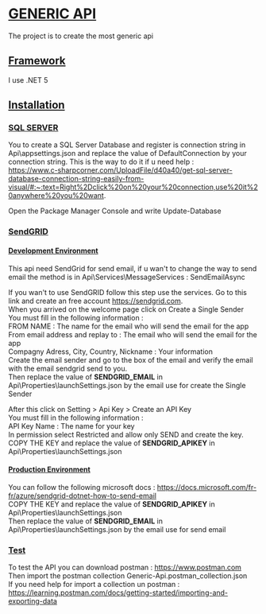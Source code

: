 # <u> GENERIC API </u>
The project is to create the most generic api

## <u> Framework </u>
I use .NET 5

## <u> Installation </u>

### <u> SQL SERVER </u>
You to create a SQL Server Database and register is connection string in Api\appsettings.json and replace the value of DefaultConnection by your connection string. This is the way to do it if u need help : <br>
https://www.c-sharpcorner.com/UploadFile/d40a40/get-sql-server-database-connection-string-easily-from-visual/#:~:text=Right%2Dclick%20on%20your%20connection,use%20it%20anywhere%20you%20want.

Open the Package Manager Console and write Update-Database

### <u> SendGRID </u>
#### <u> Development Environment </u>
This api need SendGrid for send email, if u wan't to change the way to send email the method is in Api\Services\MessageServices : SendEmailAsync

If you wan't to use SendGRID follow this step use the services. 
Go to this link and create an free account https://sendgrid.com. <br>
When you arrived on the welcome page click on Create a Single Sender <br>
You must fill in the following information : <br>
FROM NAME : The name for the email who will send the email for the app <br>
From email address and replay to : The email who will send the email for the app<br>
Compagny Adress, City, Country, Nickname : Your information  <br>
Create the email sender and go to the box of the email and verify the email with the email sendgrid send to you. <br>
Then replace the value of **SENDGRID_EMAIL** in Api\Properties\launchSettings.json by the email use for create the Single Sender <br>

After this click on Setting > Api Key > Create an API Key <br>
You must fill in the following information : <br>
API Key Name : The name for your key <br>
In permission select Restricted and allow only SEND and create the key. 
COPY THE KEY and replace the value of **SENDGRID_APIKEY** in Api\Properties\launchSettings.json <br>

#### <u> Production Environment </u>
You can follow the following microsoft docs : https://docs.microsoft.com/fr-fr/azure/sendgrid-dotnet-how-to-send-email <br>
COPY THE KEY and replace the value of **SENDGRID_APIKEY** in Api\Properties\launchSettings.json <br>
Then replace the value of **SENDGRID_EMAIL** in Api\Properties\launchSettings.json by the email use for send email<br>


### <u> Test </u>
To test the API you can download postman : https://www.postman.com <br>
Then import the postman collection Generic-Api.postman_collection.json <br>
If you need help for import a collection un postman : https://learning.postman.com/docs/getting-started/importing-and-exporting-data